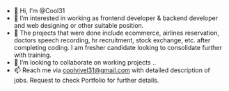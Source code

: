 - 👋 Hi, I’m @Cool31
- 👀 I’m interested in working as frontend developer & backend developer
and web designing or other suitable position.
- 🌱 The projects that were done include ecommerce, airlines reservation, doctors speech recording, hr recruitment, stock exchange, etc. after completing coding. I am fresher candidate looking to consolidate further with training.
- 💞️ I’m looking to collaborate on working projects ..
- 📫 Reach me via coolvivel31@gmail.com with
detailed description of jobs.
Request to check Portfolio for further details.

<!---
Cool31/Cool31 is a ✨ special ✨ repository because its `README.md` (this file) appears on your GitHub profile.
You can click the Preview link to take a look at your changes.
--->
